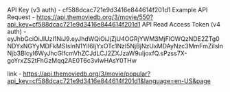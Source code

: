 API Key (v3 auth) - cf588dcac721e9d3416e844614f201d1
Example API Request - https://api.themoviedb.org/3/movie/550?api_key=cf588dcac721e9d3416e844614f201d1
API Read Access Token (v4 auth) - eyJhbGciOiJIUzI1NiJ9.eyJhdWQiOiJjZjU4OGRjYWM3MjFlOWQzNDE2ZTg0NDYxNGYyMDFkMSIsInN1YiI6IjYxOTc1NzI5NjBjNzUxMDAyNzc3MmFmZiIsInNjb3BlcyI6WyJhcGlfcmVhZCJdLCJ2ZXJzaW9uIjoxfQ.sPzss7X-goYrxZS2tFhGzMqq2AE0T6c3vIwHAsY0THw

link - https://api.themoviedb.org/3/movie/popular?api_key=cf588dcac721e9d3416e844614f201d1&language=en-US&page